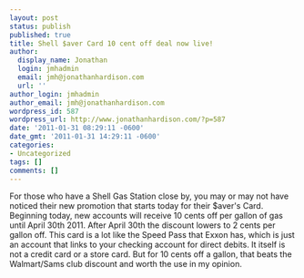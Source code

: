```yaml
---
layout: post
status: publish
published: true
title: Shell $aver Card 10 cent off deal now live!
author:
  display_name: Jonathan
  login: jmhadmin
  email: jmh@jonathanhardison.com
  url: ''
author_login: jmhadmin
author_email: jmh@jonathanhardison.com
wordpress_id: 587
wordpress_url: http://www.jonathanhardison.com/?p=587
date: '2011-01-31 08:29:11 -0600'
date_gmt: '2011-01-31 14:29:11 -0600'
categories:
- Uncategorized
tags: []
comments: []
---
```

For those who have a Shell Gas Station close by, you may or may not have noticed their new promotion that starts today for their $aver's Card.
Beginning today, new accounts will receive 10 cents off per gallon of gas until April 30th 2011. After April 30th the discount lowers to 2 cents per gallon off.
This card is a lot like the Speed Pass that Exxon has, which is just an account that links to your checking account for direct debits. It itself is not a credit card or a store card. But for 10 cents off a gallon, that beats the Walmart/Sams club discount and worth the use in my opinion.
